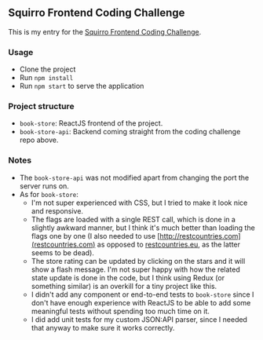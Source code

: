 ## Squirro Frontend Coding Challenge

This is my entry for the [Squirro Frontend Coding Challenge](https://github.com/squirro/frontend-coding-challenge).

### Usage
* Clone the project
* Run `npm install`
* Run `npm start` to serve the application

### Project structure

* `book-store`: ReactJS frontend of the project.
* `book-store-api`: Backend coming straight from the coding challenge repo above.

### Notes
* The `book-store-api` was not modified apart from changing the port the server runs on.
* As for `book-store`:
  * I'm not super experienced with CSS, but I tried to make it look nice and responsive.
  * The flags are loaded with a single REST call, which is done in a slightly awkward manner,
    but I think it's much better than loading the flags one by one
    (I also needed to use [http://restcountries.com](restcountries.com) as opposed to
    [restcountries.eu](restcountries.eu), as the latter seems to be dead).
  * The store rating can be updated by clicking on the stars and it will show a flash message.
    I'm not super happy with how the related state update is done in the code, but I think using
    Redux (or something similar) is an overkill for a tiny project like this.
  * I didn't add any component or end-to-end tests to `book-store` since I don't have enough
    experience with ReactJS to be able to add some meaningful tests without spending too much time on it.
  * I did add unit tests for my custom JSON:API parser, since I needed that anyway to make
    sure it works correctly.
